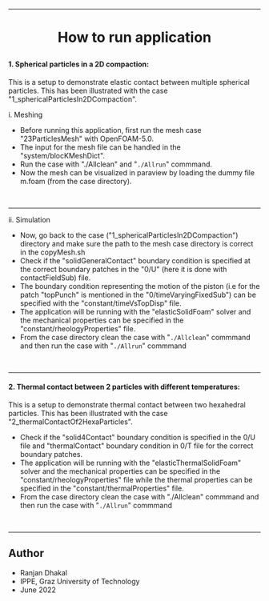 <hr>

<h1><p align="center"> How to run application  
</p></h1>	



#### 1. Spherical particles in a 2D compaction:
   This is a setup to demonstrate elastic contact between multiple spherical 
particles. This has been illustrated with the case 
"1_sphericalParticlesIn2DCompaction".

i. Meshing
 - Before running this application, first run the mesh case "23ParticlesMesh" 
with OpenFOAM-5.0.
 - The input for the mesh file can be handled in the "system/blocKMeshDict".
 - Run the case with "./Allclean" and "`./Allrun`" commmand.
 - Now the mesh can be visualized in paraview by loading the dummy file m.foam 
(from the case directory).

<br/>
<hr>  

ii. Simulation
 - Now, go back to the case ("1_sphericalParticlesIn2DCompaction") directory 
and make sure the path to the mesh case directory is correct in the copyMesh.sh 
 - Check if the "solidGeneralContact" boundary condition is specified at the 
correct boundary patches in the "0/U" (here it is done with contactFieldSub) file.
 - The boundary condition representing the motion of the piston (i.e for the 
patch "topPunch" is mentioned in the "0/timeVaryingFixedSub") can be  specified 
with the "constant/timeVsTopDisp" file.   
 - The application will be running with the "elasticSolidFoam" solver and the 
mechanical properties can be specified in the "constant/rheologyProperties" 
file.
 - From the case directory clean the case with "`./Allclean`" commmand and then 
run the case with "`./Allrun`" commmand

<br/>
<hr>  

#### 2. Thermal contact between 2 particles with different temperatures: 
   This is a setup to demonstrate thermal contact between two hexahedral 
particles. This has been illustrated with the case 
"2_thermalContactOf2HexaParticles".  
 - Check if the "solid4Contact" boundary condition is specified in the 0/U file 
and "thermalContact" boundary condition in 0/T file for the correct boundary 
patches.    
 - The application will be running with the "elasticThermalSolidFoam" solver 
and the mechanical properties can be specified in the 
"constant/rheologyProperties" file while the thermal properties can be 
specified in the "constant/thermalProperties" file.
 - From the case directory clean the case with "./Allclean" commmand and then 
run the case with "`./Allrun`" commmand

<br/>
<hr>  


Author
------------------

- Ranjan Dhakal 
- IPPE, Graz University of Technology 
- June 2022
